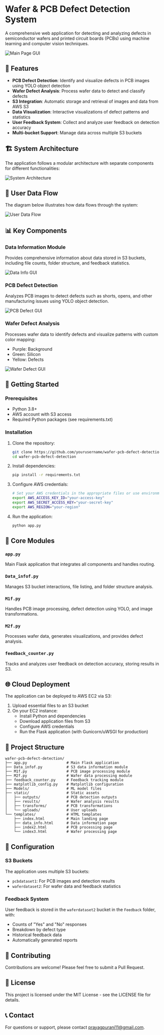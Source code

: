 # Wafer & PCB Defect Detection System

A comprehensive web application for detecting and analyzing defects in semiconductor wafers and printed circuit boards (PCBs) using machine learning and computer vision techniques.

![Main Page GUI](Images/Main%20Page%20GUI.png)

## 🌟 Features

- **PCB Defect Detection**: Identify and visualize defects in PCB images using YOLO object detection
- **Wafer Defect Analysis**: Process wafer data to detect and classify defects
- **S3 Integration**: Automatic storage and retrieval of images and data from AWS S3
- **Data Visualization**: Interactive visualizations of defect patterns and statistics
- **User Feedback System**: Collect and analyze user feedback on detection accuracy
- **Multi-bucket Support**: Manage data across multiple S3 buckets

## 🏗️ System Architecture

The application follows a modular architecture with separate components for different functionalities:

![System Architecture](Images/System%20Architectute.png)

## 🔄 User Data Flow

The diagram below illustrates how data flows through the system:

![User Data Flow](Images/User%20Data%20Flow.png)

## 📊 Key Components

### Data Information Module

Provides comprehensive information about data stored in S3 buckets, including file counts, folder structure, and feedback statistics.

![Data Info GUI](Images/Data%20Info%20GUI.png)

### PCB Defect Detection

Analyzes PCB images to detect defects such as shorts, opens, and other manufacturing issues using YOLO object detection.

![PCB Defect GUI](Images/PCB%20Defect%20GUI.png)

### Wafer Defect Analysis

Processes wafer data to identify defects and visualize patterns with custom color mapping:
- Purple: Background
- Green: Silicon
- Yellow: Defects

![Wafer Defect GUI](Images/Wafer%20Defect%20GUI.png)

## 🚀 Getting Started

### Prerequisites

- Python 3.8+
- AWS account with S3 access
- Required Python packages (see requirements.txt)

### Installation

1. Clone the repository:
   ```bash
   git clone https://github.com/yourusername/wafer-pcb-defect-detection.git
   cd wafer-pcb-defect-detection
   ```

2. Install dependencies:
   ```bash
   pip install -r requirements.txt
   ```

3. Configure AWS credentials:
   ```bash
   # Set your AWS credentials in the appropriate files or use environment variables
   export AWS_ACCESS_KEY_ID="your-access-key"
   export AWS_SECRET_ACCESS_KEY="your-secret-key"
   export AWS_REGION="your-region"
   ```

4. Run the application:
   ```bash
   python app.py
   ```

## 🧩 Core Modules

### `app.py`
Main Flask application that integrates all components and handles routing.

### `Data_infof.py`
Manages S3 bucket interactions, file listing, and folder structure analysis.

### `M1f.py`
Handles PCB image processing, defect detection using YOLO, and image transformations.

### `M2f.py`
Processes wafer data, generates visualizations, and provides defect analysis.

### `feedback_counter.py`
Tracks and analyzes user feedback on detection accuracy, storing results in S3.

## 🌐 Cloud Deployment

The application can be deployed to AWS EC2 via S3:

1. Upload essential files to an S3 bucket
2. On your EC2 instance:
   - Install Python and dependencies
   - Download application files from S3
   - Configure AWS credentials
   - Run the Flask application (with Gunicorn/uWSGI for production)

## 📁 Project Structure

```
wafer-pcb-defect-detection/
├── app.py                  # Main Flask application
├── Data_infof.py           # S3 data information module
├── M1f.py                  # PCB image processing module
├── M2f.py                  # Wafer data processing module
├── feedback_counter.py     # Feedback tracking module
├── matplotlib_config.py    # Matplotlib configuration
├── Models/                 # ML model files
├── static/                 # Static assets
│   ├── outputs/            # PCB detection outputs
│   ├── results/            # Wafer analysis results
│   ├── transforms/         # PCB transformations
│   └── uploads/            # User uploads
└── templates/              # HTML templates
    ├── index.html          # Main landing page
    ├── data_info.html      # Data information page
    ├── index2.html         # PCB processing page
    └── index3.html         # Wafer processing page
```

## 🔧 Configuration

### S3 Buckets
The application uses multiple S3 buckets:
- `pcbdataset1`: For PCB images and detection results
- `waferdataset2`: For wafer data and feedback statistics

### Feedback System
User feedback is stored in the `waferdataset2` bucket in the `Feedback` folder, with:
- Counts of "Yes" and "No" responses
- Breakdown by defect type
- Historical feedback data
- Automatically generated reports

## 🤝 Contributing

Contributions are welcome! Please feel free to submit a Pull Request.

## 📄 License

This project is licensed under the MIT License - see the LICENSE file for details.

## 📞 Contact

For questions or support, please contact [prayagpurani11@gmail.com](mailto:prayagpuarani11@gmail.com.com).
